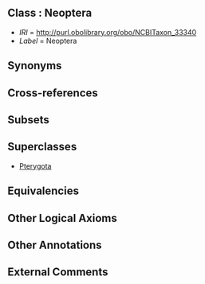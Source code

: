 
## Class : Neoptera

 * *IRI* = http://purl.obolibrary.org/obo/NCBITaxon_33340
 * *Label* = Neoptera

## Synonyms


## Cross-references


## Subsets


## Superclasses

 * [Pterygota <winged insects>](../../NCBITaxon/96/NCBITaxon_7496.md)

## Equivalencies


## Other Logical Axioms


## Other Annotations


## External Comments

